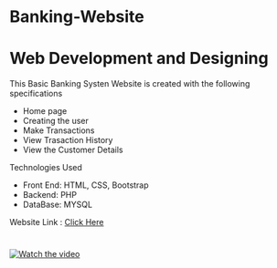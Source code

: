# Banking-Website
# Web Development and Designing 


This Basic Banking Systen Website is created with the following specifications

* Home page
* Creating the user
* Make Transactions
* View Trasaction History
* View the Customer Details

Technologies Used

* Front End: HTML, CSS, Bootstrap
* Backend: PHP
* DataBase: MYSQL

Website Link : [Click Here](https://www.linkedin.com/posts/sujana--k_gripseptember21-gripsept21-activity-6845917923488489472-Ldpp)

#

[![Watch the video](![image](https://user-images.githubusercontent.com/67040886/153752424-6df81b27-6b66-4959-87bb-8995981989e9.png))](https://youtu.be/BFF7SXEHm5w)
